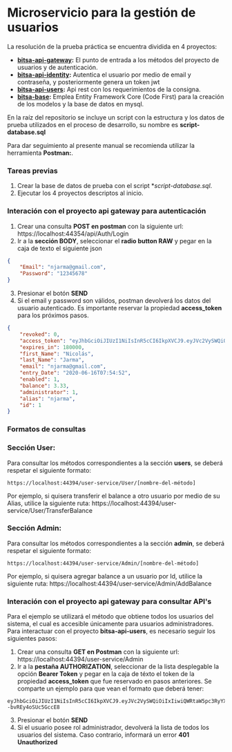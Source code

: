 # Microservicio para la gestión de usuarios

La resolución de la prueba práctica se encuentra dividida en 4 proyectos:
- **[bitsa-api-gateway](https://github.com/njarma/bitsa/tree/master/bitsa-api-gateway):** El punto de entrada a los métodos del proyecto de usuarios y de autenticación.
- **[bitsa-api-identity](https://github.com/njarma/bitsa/tree/master/bitsa-api-identity):** Autentica el usuario por medio de email y contraseña, y posteriormente genera un token jwt
- **[bitsa-api-users](https://github.com/njarma/bitsa/tree/master/bitsa-api-users):** Api rest con los requerimientos de la consigna.
- **[bitsa-base](https://github.com/njarma/bitsa/tree/master/bitsa-base):** Emplea Entity Framework Core (Code First) para la creación de los modelos y la base de datos en mysql.

En la raíz del repositorio se incluye un script con la estructura y los datos de prueba utilizados en el proceso de desarrollo, su nombre es **script-database.sql**

Para dar seguimiento al presente manual se recomienda utilizar la herramienta **Postman:**.

### Tareas previas
1. Crear la base de datos de prueba con el script **script-database.sql*.
2. Ejecutar los 4 proyectos descriptos al inicio.

### Interación con el proyecto api gateway para autenticación
1. Crear una consulta **POST en postman** con la siguiente url: https://localhost:44354/api/Auth/Login
2. Ir a la **sección BODY**, seleccionar el **radio button RAW** y pegar en la caja de texto el siguiente json
```json
{
	"Email": "njarma@gmail.com",
	"Password": "12345678"
}
```
3. Presionar el botón **SEND**
4. Si el email y password son válidos, postman devolverá los datos del usuario autenticado. Es importante reservar la propiedad **access_token** para los próximos pasos.
```json
{
    "revoked": 0,
    "access_token": "eyJhbGciOiJIUzI1NiIsInR5cCI6IkpXVCJ9.eyJVc2VySWQiOiIxIiwiQWRtaW5pc3RyYXRvciI6IjEiLCJzdWIiOiJuamFybWFAZ21haWwuY29tIiwianRpIjoiMzUzZmZmMTYtNjUwNy00YzgwLWFmMmQtMTIwNDQzZWNjNDcyIiwiaWF0IjoiMTcvNi8yMDIwIDIwOjUxOjQ1IiwibmJmIjoxNTkyNDI3MTA1LCJleHAiOjE1OTI2MDcxMDUsImlzcyI6ImxvY2FsaG9zdCIsImF1ZCI6IkJpdHNhIn0.w60ZH7I_OQTJEe8fPuoQOUy1t--bvREy4oSUc5GccE8",
    "expires_in": 180000,
    "first_Name": "Nicolás",
    "last_Name": "Jarma",
    "email": "njarma@gmail.com",
    "entry_Date": "2020-06-16T07:54:52",
    "enabled": 1,
    "balance": 3.33,
    "administrator": 1,
    "alias": "njarma",
    "id": 1
}
```

### Formatos de consultas
### **Sección User:**
Para consultar los métodos correspondientes a la sección **users**, se deberá respetar el siguiente formato:
```
https://localhost:44394/user-service/User/[nombre-del-método]
```
Por ejemplo, si quisera transferir el balance a otro usuario por medio de su Alias, utilice la siguiente ruta:
https://localhost:44394/user-service/User/TransferBalance

### **Sección Admin:**
Para consultar los métodos correspondientes a la sección **admin**, se deberá respetar el siguiente formato:
```
https://localhost:44394/user-service/Admin/[nombre-del-método]
```
Por ejemplo, si quisera agregar balance a un usuario por Id, utilice la siguiente ruta:
https://localhost:44394/user-service/Admin/AddBalance

### Interación con el proyecto api gateway para consultar API's
Para el ejemplo se utilizará el método que obtiene todos los usuarios del sistema, el cual es accesible únicamente para usuarios administradores.
Para interactuar con el proyecto **bitsa-api-users**, es necesario seguir los siguientes pasos:
1. Crear una consulta **GET en Postman** con la siguiente url: https://localhost:44394/user-service/Admin
2. Ir a la **pestaña AUTHORIZATION**, seleccionar de la lista desplegable la opción **Bearer Token** y pegar en la caja de téxto el token de la propiedad **access_token** que fue reservado en pasos anteriores. Se comparte un ejemplo para que vean el formato que deberá tener:
```
eyJhbGciOiJIUzI1NiIsInR5cCI6IkpXVCJ9.eyJVc2VySWQiOiIxIiwiQWRtaW5pc3RyYXRvciI6IjEiLCJzdWIiOiJuamFybWFAZ21haWwuY29tIiwianRpIjoiMzUzZmZmMTYtNjUwNy00YzgwLWFmMmQtMTIwNDQzZWNjNDcyIiwiaWF0IjoiMTcvNi8yMDIwIDIwOjUxOjQ1IiwibmJmIjoxNTkyNDI3MTA1LCJleHAiOjE1OTI2MDcxMDUsImlzcyI6ImxvY2FsaG9zdCIsImF1ZCI6IkJpdHNhIn0.w60ZH7I_OQTJEe8fPuoQOUy1t--bvREy4oSUc5GccE8
```
3. Presionar el botón **SEND**
4. Si el usuario posee rol administrador, devolverá la lista de todos los usuarios del sistema. Caso contrario, informará un error **401 Unauthorized**
